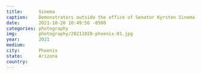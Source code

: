 ```yaml
---
title:  	Sinema
caption:	Demonstrators outside the office of Senator Kyrsten Sinema hold a cutout of her head
date:   	2021-10-20 10:49:56 -0500
categories: photography
img:		photography/20211020-phoenix-01.jpg
year:		2021
medium:
city:		Phoenix
state:		Arizona
country:
---
```

